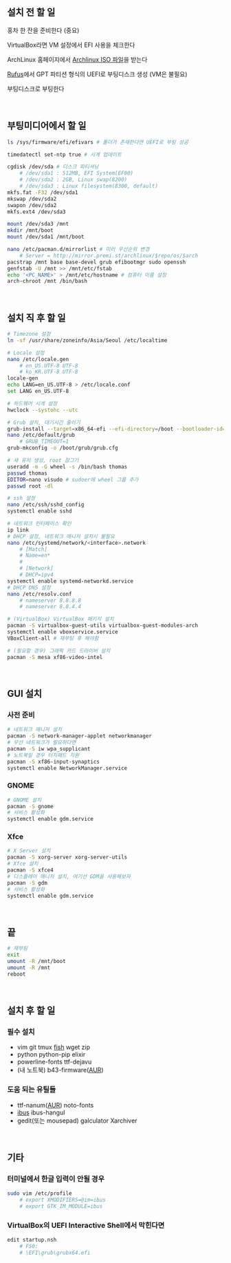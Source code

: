 설치 전 할 일
--------
홍차 한 잔을 준비한다 (중요)

VirtualBox라면 VM 설정에서 EFI 사용을 체크한다

ArchLinux 홈페이지에서 [Archlinux ISO 파일](https://www.archlinux.org/download/)을 받는다

[Rufus](https://rufus.akeo.ie/)에서 GPT 파티션 형식의 UEFI로 부팅디스크 생성 (VM은 불필요)

부팅디스크로 부팅한다

<br>

부팅미디어에서 할 일
--------
```bash
ls /sys/firmware/efi/efivars # 폴더가 존재한다면 UEFI로 부팅 성공

timedatectl set-ntp true # 시계 업데이트

cgdisk /dev/sda # 디스크 파티셔닝
    # /dev/sda1 : 512MB, EFI System(EF00)
    # /dev/sda2 : 2GB, Linux swap(8200)
    # /dev/sda3 : Linux filesystem(8300, default)
mkfs.fat -F32 /dev/sda1
mkswap /dev/sda2
swapon /dev/sda2
mkfs.ext4 /dev/sda3

mount /dev/sda3 /mnt
mkdir /mnt/boot
mount /dev/sda1 /mnt/boot

nano /etc/pacman.d/mirrorlist # 미러 우선순위 변경
    # Server = http://mirror.premi.st/archlinux/$repo/os/$arch
pacstrap /mnt base base-devel grub efibootmgr sudo openssh
genfstab -U /mnt >> /mnt/etc/fstab
echo '<PC_NAME>' > /mnt/etc/hostname # 컴퓨터 이름 설정
arch-chroot /mnt /bin/bash
```

<br>

설치 직 후 할 일
--------
```bash
# Timezone 설정
ln -sf /usr/share/zoneinfo/Asia/Seoul /etc/localtime

# Locale 설정
nano /etc/locale.gen
    # en_US.UTF-8 UTF-8
    # ko_KR.UTF-8 UTF-8
locale-gen
echo LANG=en_US.UTF-8 > /etc/locale.conf
set LANG en_US.UTF-8

# 하드웨어 시계 설정
hwclock --systohc --utc

# Grub 설치, 대기시간 줄이기
grub-install --target=x86_64-efi --efi-directory=/boot --bootloader-id=grub --recheck
nano /etc/default/grub
    # GRUB_TIMEOUT=1
grub-mkconfig -o /boot/grub/grub.cfg

# 새 유저 생성, root 잠그기
useradd -m -G wheel -s /bin/bash thomas
passwd thomas
EDITOR=nano visudo # sudoer에 wheel 그룹 추가
passwd root -dl

# ssh 설정
nano /etc/ssh/sshd_config
systemctl enable sshd

# 네트워크 인터페이스 확인
ip link
# DHCP 설정, 네트워크 매니저 설치시 불필요
nano /etc/systemd/network/<interface>.network
    # [Match]
    # Name=en*
    #
    # [Network]
    # DHCP=ipv4
systemctl enable systemd-networkd.service
# DHCP DNS 설정
nano /etc/resolv.conf
    # nameserver 8.8.8.8
    # nameserver 8.8.4.4

# (VirtualBox) VirtualBox 패키지 설치
pacman -S virtualbox-guest-utils virtualbox-guest-modules-arch
systemctl enable vboxservice.service
VBoxClient-all # 재부팅 후 해야함

# (필요할 경우) 그래픽 카드 드라이버 설치
pacman -S mesa xf86-video-intel
```

<br>

GUI 설치
--------
### 사전 준비
```bash
# 네트워크 매니저 설치
pacman -S network-manager-applet networkmanager
# 무선 네트워크가 필요하다면
pacman -S iw wpa_supplicant
# 노트북일 경우 터치패드 지원
pacman -S xf86-input-synaptics
systemctl enable NetworkManager.service
```

### GNOME
```bash
# GNOME 설치
pacman -S gnome
# 서비스 활성화
systemctl enable gdm.service
```

### Xfce
```bash
# X Server 설치
pacman -S xorg-server xorg-server-utils
# Xfce 설치
pacman -S xfce4
# 디스플레이 매니저 설치, 여기선 GDM을 사용해보자
pacman -S gdm
# 서비스 활성화
systemctl enable gdm.service
```

<br>

끝
--------
```bash
# 재부팅
exit
umount -R /mnt/boot
umount -R /mnt
reboot
```

<br>

설치 후 할 일
--------
### 필수 설치
- vim git tmux [fish](https://wiki.archlinux.org/index.php/Fish) wget zip
- python python-pip elixir
- powerline-fonts ttf-dejavu
- (내 노트북) b43-firmware([AUR](https://aur.archlinux.org/b43-firmware.git))

### 도움 되는 유틸들
- ttf-nanum([AUR](https://aur.archlinux.org/ttf-nanum.git)) noto-fonts
- [ibus](https://wiki.archlinux.org/index.php/Internationalization/Korean_(%ED%95%9C%EA%B5%AD%EC%96%B4)) ibus-hangul
- gedit(또는 mousepad) galculator Xarchiver

<br>

기타
--------
### 터미널에서 한글 입력이 안될 경우
```bash
sudo vim /etc/profile
    # export XMODIFIERS=@im=ibus
    # export GTK_IM_MODULE=ibus
```
### VirtualBox의 UEFI Interactive Shell에서 막힌다면
```bash
edit startup.nsh
    # FS0:
    # \EFI\grub\grubx64.efi
```
